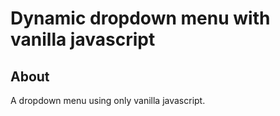 # Dynamic dropdown menu with vanilla javascript

## About

A dropdown menu using only vanilla javascript.


